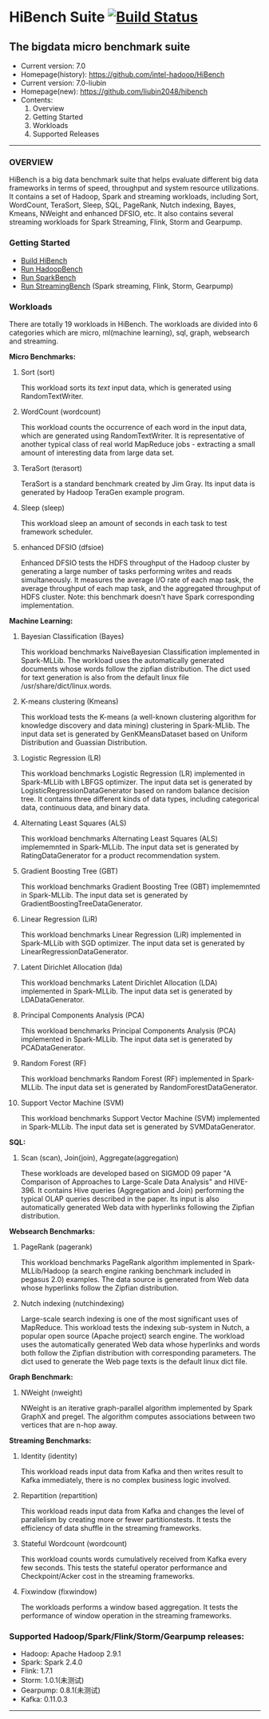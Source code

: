 # HiBench Suite [![Build Status](https://travis-ci.org/intel-hadoop/HiBench.svg?branch=master)](https://travis-ci.org/intel-hadoop/HiBench)
## The bigdata micro benchmark suite ##


* Current version: 7.0
* Homepage(history): https://github.com/intel-hadoop/HiBench
* Current version: 7.0-liubin
* Homepage(new): https://github.com/liubin2048/hibench
* Contents:
  1. Overview
  2. Getting Started
  3. Workloads
  4. Supported Releases

---
### OVERVIEW ###

HiBench is a big data benchmark suite that helps evaluate different big data frameworks in terms of speed, throughput and system resource utilizations. It contains a set of Hadoop, Spark and streaming workloads, including Sort, WordCount, TeraSort, Sleep, SQL, PageRank, Nutch indexing, Bayes, Kmeans, NWeight and enhanced DFSIO, etc. It also contains several streaming workloads for Spark Streaming, Flink, Storm and Gearpump.

### Getting Started ###
 * [Build HiBench](docs/build-hibench.md)
 * [Run HadoopBench](docs/run-hadoopbench.md)
 * [Run SparkBench](docs/run-sparkbench.md)
 * [Run StreamingBench](docs/run-streamingbench.md) (Spark streaming, Flink, Storm, Gearpump)

### Workloads ###

There are totally 19 workloads in HiBench. The workloads are divided into 6 categories which are micro, ml(machine learning), sql, graph, websearch and streaming.

  **Micro Benchmarks:**

1. Sort (sort)

    This workload sorts its *text* input data, which is generated using RandomTextWriter.

2. WordCount (wordcount)

    This workload counts the occurrence of each word in the input data, which are generated using RandomTextWriter. It is representative of another typical class of real world MapReduce jobs - extracting a small amount of interesting data from large data set.

3. TeraSort (terasort)

    TeraSort is a standard benchmark created by Jim Gray. Its input data is generated by Hadoop TeraGen example program.

4. Sleep (sleep)

    This workload sleep an amount of seconds in each task to test framework scheduler.

5. enhanced DFSIO (dfsioe)

    Enhanced DFSIO tests the HDFS throughput of the Hadoop cluster by generating a large number of tasks performing writes and reads simultaneously. It measures the average I/O rate of each map task, the average throughput of each map task, and the aggregated throughput of HDFS cluster. Note: this benchmark doesn't have Spark corresponding implementation.


**Machine Learning:**

1. Bayesian Classification (Bayes)

    This workload benchmarks NaiveBayesian Classification implemented in Spark-MLLib. The workload uses the automatically generated documents whose words follow the zipfian distribution. The dict used for text generation is also from the default linux file /usr/share/dict/linux.words.

2. K-means clustering (Kmeans)

    This workload tests the K-means (a well-known clustering algorithm for knowledge discovery and data mining) clustering in Spark-MLlib. The input data set is generated by GenKMeansDataset based on Uniform Distribution and Guassian Distribution.

3. Logistic Regression (LR)

    This workload benchmarks Logistic Regression (LR) implemented in Spark-MLLib with LBFGS optimizer. The input data set is generated by LogisticRegressionDataGenerator based on random balance decision tree. It contains three different kinds of data types, including categorical data, continuous data, and binary data.

4. Alternating Least Squares (ALS)

    This workload benchmarks Alternating Least Squares (ALS) implememnted in Spark-MLLib. The input data set is generated by RatingDataGenerator for a product recommendation system.

5. Gradient Boosting Tree (GBT)

    This workload benchmarks Gradient Boosting Tree (GBT) implememnted in Spark-MLLib. The input data set is generated by GradientBoostingTreeDataGenerator.

6. Linear Regression (LiR)

    This workload benchmarks Linear Regression (LiR) implemented in Spark-MLLib with SGD optimizer. The input data set is generated by LinearRegressionDataGenerator.

7. Latent Dirichlet Allocation (lda)

    This workload benchmarks Latent Dirichlet Allocation (LDA) implemented in Spark-MLLib. The input data set is generated by LDADataGenerator.

8. Principal Components Analysis (PCA)

    This workload benchmarks Principal Components Analysis (PCA) implemented in Spark-MLLib. The input data set is generated by PCADataGenerator.

9. Random Forest (RF)

    This workload benchmarks Random Forest (RF) implemented in Spark-MLLib. The input data set is generated by RandomForestDataGenerator.

10. Support Vector Machine (SVM)

    This workload benchmarks Support Vector Machine (SVM) implemented in Spark-MLLib. The input data set is generated by SVMDataGenerator.

**SQL:**

1. Scan (scan), Join(join), Aggregate(aggregation)

    These workloads are developed based on SIGMOD 09 paper "A Comparison of Approaches to Large-Scale Data Analysis" and HIVE-396. It contains Hive queries (Aggregation and Join) performing the typical OLAP queries described in the paper. Its input is also automatically generated Web data with hyperlinks following the Zipfian distribution.

**Websearch Benchmarks:**

1. PageRank (pagerank)

    This workload benchmarks PageRank algorithm implemented in Spark-MLLib/Hadoop (a search engine ranking benchmark included in pegasus 2.0) examples. The data source is generated from Web data whose hyperlinks follow the Zipfian distribution.

2. Nutch indexing (nutchindexing)

    Large-scale search indexing is one of the most significant uses of MapReduce. This workload tests the indexing sub-system in Nutch, a popular open source (Apache project) search engine. The workload uses the automatically generated Web data whose hyperlinks and words both follow the Zipfian distribution with corresponding parameters. The dict used to generate the Web page texts is the default linux dict file.

**Graph Benchmark:**

1. NWeight (nweight) 

    NWeight is an iterative graph-parallel algorithm implemented by Spark GraphX and pregel. The algorithm computes associations between two vertices that are n-hop away. 


**Streaming Benchmarks:**

1. Identity (identity)

    This workload reads input data from Kafka and then writes result to Kafka immediately, there is no complex business logic involved.

2. Repartition (repartition)

    This workload reads input data from Kafka and changes the level of parallelism by creating more or fewer partitionstests. It tests the efficiency of data shuffle in the streaming frameworks.
    
3. Stateful Wordcount (wordcount)

    This workload counts words cumulatively received from Kafka every few seconds. This tests the stateful operator performance and Checkpoint/Acker cost in the streaming frameworks.
    
4. Fixwindow (fixwindow)

    The workloads performs a window based aggregation. It tests the performance of window operation in the streaming frameworks.
  
    
### Supported Hadoop/Spark/Flink/Storm/Gearpump releases: ###

  - Hadoop: Apache Hadoop 2.9.1
  - Spark: Spark 2.4.0
  - Flink: 1.7.1
  - Storm: 1.0.1(未测试)
  - Gearpump: 0.8.1(未测试)
  - Kafka: 0.11.0.3

---


